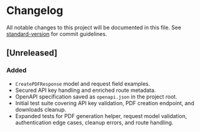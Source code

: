 # Changelog

All notable changes to this project will be documented in this file.
See [standard-version](https://github.com/conventional-changelog/standard-version) for commit guidelines.

## [Unreleased]
### Added
- `CreatePDFResponse` model and request field examples.
- Secured API key handling and enriched route metadata.
- OpenAPI specification saved as `openapi.json` in the project root.
- Initial test suite covering API key validation, PDF creation endpoint, and downloads cleanup.
- Expanded tests for PDF generation helper, request model validation, authentication edge cases, cleanup errors, and route handling.

